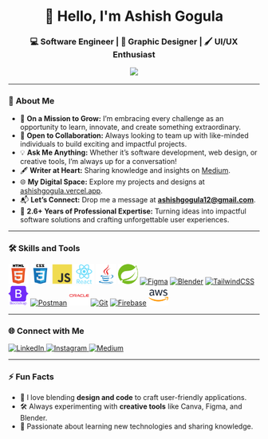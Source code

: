 <h1 align="center">👋 Hello, I'm Ashish Gogula</h1>
<h3 align="center">💻 Software Engineer | 🎨 Graphic Designer | 🖌️ UI/UX Enthusiast</h3>

<p align="center">
  <img src="https://media.giphy.com/media/836HiJc7pgzy8iNXCn/giphy.gif" width="200"/>
</p>

---

### 🔭 **About Me**
- 🌟 **On a Mission to Grow:** I’m embracing every challenge as an opportunity to learn, innovate, and create something extraordinary.
- 🤝 **Open to Collaboration:** Always looking to team up with like-minded individuals to build exciting and impactful projects.
- 💡 **Ask Me Anything:** Whether it’s software development, web design, or creative tools, I’m always up for a conversation!
- 🖋️ **Writer at Heart:** Sharing knowledge and insights on [Medium](https://medium.com/@ashishgogula).
- 🌐 **My Digital Space:** Explore my projects and designs at [ashishgogula.vercel.app](https://ashishgogula.vercel.app).
- 📬 **Let’s Connect:** Drop me a message at **ashishgogula12@gmail.com**.
- 🚀 **2.6+ Years of Professional Expertise:** Turning ideas into impactful software solutions and crafting unforgettable user experiences.


---

### 🛠️ Skills and Tools
<p>
  <a href="https://www.w3.org/html/" target="_blank"><img src="https://raw.githubusercontent.com/devicons/devicon/master/icons/html5/html5-original-wordmark.svg" alt="HTML" width="40" height="40"/></a>
  <a href="https://www.w3schools.com/css/" target="_blank"><img src="https://raw.githubusercontent.com/devicons/devicon/master/icons/css3/css3-original-wordmark.svg" alt="CSS" width="40" height="40"/></a>
  <a href="https://developer.mozilla.org/en-US/docs/Web/JavaScript" target="_blank"><img src="https://raw.githubusercontent.com/devicons/devicon/master/icons/javascript/javascript-original.svg" alt="JavaScript" width="40" height="40"/></a>
   <a href="https://reactjs.org/" target="_blank"><img src="https://raw.githubusercontent.com/devicons/devicon/master/icons/react/react-original-wordmark.svg" alt="React" width="40" height="40"/></a>
  <a href="https://www.java.com" target="_blank"><img src="https://raw.githubusercontent.com/devicons/devicon/master/icons/java/java-original.svg" alt="Java" width="40" height="40"/></a>
  <a href="https://spring.io/projects/spring-boot" target="_blank"><img src="https://raw.githubusercontent.com/devicons/devicon/master/icons/spring/spring-original.svg" alt="Spring Boot" width="40" height="40"/></a>
  <a href="https://www.figma.com/" target="_blank"><img src="https://www.vectorlogo.zone/logos/figma/figma-icon.svg" alt="Figma" width="40" height="40"/></a>
  <a href="https://www.blender.org/" target="_blank"><img src="https://download.blender.org/branding/community/blender_community_badge_white.svg" alt="Blender" width="40" height="40"/></a>
  <a href="https://tailwindcss.com/" target="_blank"><img src="https://www.vectorlogo.zone/logos/tailwindcss/tailwindcss-icon.svg" alt="TailwindCSS" width="40" height="40"/></a>
  <a href="https://getbootstrap.com" target="_blank"><img src="https://raw.githubusercontent.com/devicons/devicon/master/icons/bootstrap/bootstrap-plain-wordmark.svg" alt="Bootstrap" width="40" height="40"/></a>
  <a href="https://www.postman.com" target="_blank"><img src="https://www.vectorlogo.zone/logos/getpostman/getpostman-icon.svg" alt="Postman" width="40" height="40"/></a>
  <a href="https://www.oracle.com/" target="_blank"><img src="https://raw.githubusercontent.com/devicons/devicon/master/icons/oracle/oracle-original.svg" alt="Oracle" width="40" height="40"/></a>
  <a href="https://git-scm.com/" target="_blank"><img src="https://www.vectorlogo.zone/logos/git-scm/git-scm-icon.svg" alt="Git" width="40" height="40"/></a>
  <a href="https://firebase.google.com/" target="_blank"><img src="https://www.vectorlogo.zone/logos/firebase/firebase-icon.svg" alt="Firebase" width="40" height="40"/></a>
  <a href="https://aws.amazon.com" target="_blank"><img src="https://raw.githubusercontent.com/devicons/devicon/master/icons/amazonwebservices/amazonwebservices-original-wordmark.svg" alt="AWS" width="40" height="40"/></a>
</p>

---

### 🌐 Connect with Me
<p align="left">
  <a href="https://linkedin.com/in/ashishgogula" target="_blank">
    <img src="https://img.shields.io/badge/-LinkedIn-blue?style=for-the-badge&logo=linkedin&logoColor=white" alt="LinkedIn"/>
  </a>
  <a href="https://instagram.com/ashishgogula" target="_blank">
    <img src="https://img.shields.io/badge/-Instagram-e4405f?style=for-the-badge&logo=instagram&logoColor=white" alt="Instagram"/>
  </a>
  <a href="https://medium.com/@ashishgogula" target="_blank">
    <img src="https://img.shields.io/badge/-Medium-black?style=for-the-badge&logo=medium&logoColor=white" alt="Medium"/>
  </a>
</p>

---

### ⚡ Fun Facts
- 🎨 I love blending **design and code** to craft user-friendly applications.
- 🛠️ Always experimenting with **creative tools** like Canva, Figma, and Blender.
- 🌟 Passionate about learning new technologies and sharing knowledge.

